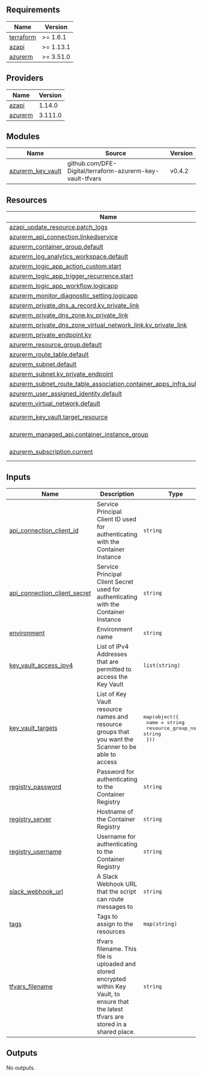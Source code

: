 <!-- BEGIN_TF_DOCS -->
## Requirements

| Name | Version |
|------|---------|
| <a name="requirement_terraform"></a> [terraform](#requirement\_terraform) | >= 1.6.1 |
| <a name="requirement_azapi"></a> [azapi](#requirement\_azapi) | >= 1.13.1 |
| <a name="requirement_azurerm"></a> [azurerm](#requirement\_azurerm) | >= 3.51.0 |

## Providers

| Name | Version |
|------|---------|
| <a name="provider_azapi"></a> [azapi](#provider\_azapi) | 1.14.0 |
| <a name="provider_azurerm"></a> [azurerm](#provider\_azurerm) | 3.111.0 |

## Modules

| Name | Source | Version |
|------|--------|---------|
| <a name="module_azurerm_key_vault"></a> [azurerm\_key\_vault](#module\_azurerm\_key\_vault) | github.com/DFE-Digital/terraform-azurerm-key-vault-tfvars | v0.4.2 |

## Resources

| Name | Type |
|------|------|
| [azapi_update_resource.patch_logs](https://registry.terraform.io/providers/Azure/azapi/latest/docs/resources/update_resource) | resource |
| [azurerm_api_connection.linkedservice](https://registry.terraform.io/providers/hashicorp/azurerm/latest/docs/resources/api_connection) | resource |
| [azurerm_container_group.default](https://registry.terraform.io/providers/hashicorp/azurerm/latest/docs/resources/container_group) | resource |
| [azurerm_log_analytics_workspace.default](https://registry.terraform.io/providers/hashicorp/azurerm/latest/docs/resources/log_analytics_workspace) | resource |
| [azurerm_logic_app_action_custom.start](https://registry.terraform.io/providers/hashicorp/azurerm/latest/docs/resources/logic_app_action_custom) | resource |
| [azurerm_logic_app_trigger_recurrence.start](https://registry.terraform.io/providers/hashicorp/azurerm/latest/docs/resources/logic_app_trigger_recurrence) | resource |
| [azurerm_logic_app_workflow.logicapp](https://registry.terraform.io/providers/hashicorp/azurerm/latest/docs/resources/logic_app_workflow) | resource |
| [azurerm_monitor_diagnostic_setting.logicapp](https://registry.terraform.io/providers/hashicorp/azurerm/latest/docs/resources/monitor_diagnostic_setting) | resource |
| [azurerm_private_dns_a_record.kv_private_link](https://registry.terraform.io/providers/hashicorp/azurerm/latest/docs/resources/private_dns_a_record) | resource |
| [azurerm_private_dns_zone.kv_private_link](https://registry.terraform.io/providers/hashicorp/azurerm/latest/docs/resources/private_dns_zone) | resource |
| [azurerm_private_dns_zone_virtual_network_link.kv_private_link](https://registry.terraform.io/providers/hashicorp/azurerm/latest/docs/resources/private_dns_zone_virtual_network_link) | resource |
| [azurerm_private_endpoint.kv](https://registry.terraform.io/providers/hashicorp/azurerm/latest/docs/resources/private_endpoint) | resource |
| [azurerm_resource_group.default](https://registry.terraform.io/providers/hashicorp/azurerm/latest/docs/resources/resource_group) | resource |
| [azurerm_route_table.default](https://registry.terraform.io/providers/hashicorp/azurerm/latest/docs/resources/route_table) | resource |
| [azurerm_subnet.default](https://registry.terraform.io/providers/hashicorp/azurerm/latest/docs/resources/subnet) | resource |
| [azurerm_subnet.kv_private_endpoint](https://registry.terraform.io/providers/hashicorp/azurerm/latest/docs/resources/subnet) | resource |
| [azurerm_subnet_route_table_association.container_apps_infra_subnet](https://registry.terraform.io/providers/hashicorp/azurerm/latest/docs/resources/subnet_route_table_association) | resource |
| [azurerm_user_assigned_identity.default](https://registry.terraform.io/providers/hashicorp/azurerm/latest/docs/resources/user_assigned_identity) | resource |
| [azurerm_virtual_network.default](https://registry.terraform.io/providers/hashicorp/azurerm/latest/docs/resources/virtual_network) | resource |
| [azurerm_key_vault.target_resource](https://registry.terraform.io/providers/hashicorp/azurerm/latest/docs/data-sources/key_vault) | data source |
| [azurerm_managed_api.container_instance_group](https://registry.terraform.io/providers/hashicorp/azurerm/latest/docs/data-sources/managed_api) | data source |
| [azurerm_subscription.current](https://registry.terraform.io/providers/hashicorp/azurerm/latest/docs/data-sources/subscription) | data source |

## Inputs

| Name | Description | Type | Default | Required |
|------|-------------|------|---------|:--------:|
| <a name="input_api_connection_client_id"></a> [api\_connection\_client\_id](#input\_api\_connection\_client\_id) | Service Principal Client ID used for authenticating with the Container Instance | `string` | `""` | no |
| <a name="input_api_connection_client_secret"></a> [api\_connection\_client\_secret](#input\_api\_connection\_client\_secret) | Service Principal Client Secret used for authenticating with the Container Instance | `string` | `""` | no |
| <a name="input_environment"></a> [environment](#input\_environment) | Environment name | `string` | n/a | yes |
| <a name="input_key_vault_access_ipv4"></a> [key\_vault\_access\_ipv4](#input\_key\_vault\_access\_ipv4) | List of IPv4 Addresses that are permitted to access the Key Vault | `list(string)` | n/a | yes |
| <a name="input_key_vault_targets"></a> [key\_vault\_targets](#input\_key\_vault\_targets) | List of Key Vault resource names and resource groups that you want the Scanner to be able to access | <pre>map(object({<br>    name                = string<br>    resource_group_name = string<br>  }))</pre> | `{}` | no |
| <a name="input_registry_password"></a> [registry\_password](#input\_registry\_password) | Password for authenticating to the Container Registry | `string` | `""` | no |
| <a name="input_registry_server"></a> [registry\_server](#input\_registry\_server) | Hostname of the Container Registry | `string` | n/a | yes |
| <a name="input_registry_username"></a> [registry\_username](#input\_registry\_username) | Username for authenticating to the Container Registry | `string` | `""` | no |
| <a name="input_slack_webhook_url"></a> [slack\_webhook\_url](#input\_slack\_webhook\_url) | A Slack Webhook URL that the script can route messages to | `string` | `""` | no |
| <a name="input_tags"></a> [tags](#input\_tags) | Tags to assign to the resources | `map(string)` | `{}` | no |
| <a name="input_tfvars_filename"></a> [tfvars\_filename](#input\_tfvars\_filename) | tfvars filename. This file is uploaded and stored encrypted within Key Vault, to ensure that the latest tfvars are stored in a shared place. | `string` | n/a | yes |

## Outputs

No outputs.
<!-- END_TF_DOCS -->
